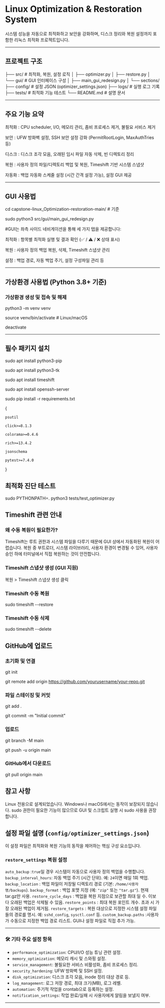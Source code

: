 # Linux Optimization & Restoration System

시스템 성능을 자동으로 최적화하고 보안을 강화하며, 디스크 정리와 복원 설정까지 포함한 리눅스 최적화 프로젝트입니다.

---

## 프로젝트 구조

├── src/                  # 최적화, 복원, 설정 로직
│   ├── optimizer.py
│   ├── restore.py
│   └── gui/              # GUI 인터페이스 구성
│       ├── main_gui_redesign.py
│       └── sections/
├── config/               # 설정 JSON (optimizer_settings.json)
├── logs/                 # 실행 로그 기록
├── tests/                # 최적화 기능 테스트
└── README.md             # 설명 문서

---

## 주요 기능 요약

최적화 : CPU scheduler, I/O, 메모리 관리, 좀비 프로세스 제거, 불필요 서비스 제거

보안  : UFW 방화벽 설정, SSH 보안 설정 강화 (PermitRootLogin, MaxAuthTries 등)

디스크 : 디스크 조각 모음, 오래된 임시 파일 자동 삭제, 빈 디렉토리 정리

복원  : 사용자 정의 파일/디렉토리 백업 및 복원, Timeshift 기반 시스템 스냅샷

자동화 : 백업 자동화 스케줄 설정 (시간 간격 설정 가능), 설정 GUI 제공

---

## GUI 사용법

cd capstone-linux_Optimization-restoration-main/ # 기준

sudo python3 src/gui/main_gui_redesign.py

#GUI는 좌측 사이드 네비게이션을 통해 세 가지 탭을 제공합니다:

최적화 : 항목별 최적화 실행 및 결과 확인 (✅ / ⚠️ / ❌ 상태 표시)

복원 : 사용자 정의 백업 복원, 삭제, Timeshift 스냅샷 관리

설정 : 백업 경로, 자동 백업 주기, 설정 구성파일 관리 등

---

## 가상환경 사용법 (Python 3.8+ 기준)

### 가상환경 생성 및 접속 및 해제

python3 -m venv venv

source venv/bin/activate  # Linux/macOS

deactivate

---

## 필수 패키지 설치

sudo apt install python3-pip

sudo apt install python3-tk

sudo apt install timeshift

sudo apt install openssh-server

sudo pip install -r requirements.txt

{

    psutil
    
    click>=8.1.3
    
    colorama>=0.4.6
    
    rich>=13.4.2
    
    jsonschema
    
    pytest>=7.4.0
    
}

## 최적화 진단 테스트
sudo PYTHONPATH=. python3 tests/test_optimizer.py

## Timeshift 관련 안내
### 왜 수동 복원이 필요한가?
Timeshift는 루트 권한과 시스템 파일을 다루기 때문에 GUI 상에서 자동화된 복원이 어렵습니다. 복원 중 부트로더, 시스템 라이브러리, 사용자 환경이 변경될 수 있어, 사용자 승인 하에 터미널에서 직접 복원하는 것이 안전합니다.

### Timeshift 스냅샷 생성 (GUI 지원)
복원 > Timeshift 스냅샷 생성 클릭

### Timeshift 수동 복원
sudo timeshift --restore

### Timeshift 수동 삭제
sudo timeshift --delete

## GitHub에 업로드
### 초기화 및 연결
git init

git remote add origin https://github.com/yourusername/your-repo.git

### 파일 스테이징 및 커밋
git add .

git commit -m "Initial commit"

### 업로드
git branch -M main

git push -u origin main

### GitHub에서 다운로드

git pull origin main

## 참고 사항
Linux 전용으로 설계되었습니다. Windows나 macOS에서는 동작이 보장되지 않습니다.
sudo 권한이 필요한 기능이 많으므로 GUI 및 스크립트 실행 시 sudo 사용을 권장합니다.

## 설정 파일 설명 (`config/optimizer_settings.json`)

이 설정 파일은 최적화와 복원 기능의 동작을 제어하는 핵심 구성 요소입니다.

### `restore_settings` 복원 설정

`auto_backup`          :`true`일 경우 시스템이 자동으로 사용자 정의 백업을 수행합니다. 
`backup_interval_hours`: 자동 백업 주기 (시간 단위). 예: `24`이면 매일 1회 백업. 
`backup_location`      : 백업 파일이 저장될 디렉토리 경로 (기본: `/home/사용자명/backups`). 
`backup_format`        : 백업 포맷 지정 (예: `"zip"` 또는 `"tar.gz"`). 현재 tar.gz만 사용. 
`restore_cycle_days`   : 백업을 복원 지점으로 보관할 최대 일 수. 이보다 오래된 백업은 삭제될 수 있음. 
`restore_points`       : 최대 복원 포인트 개수. 초과 시 가장 오래된 백업이 제거됨. 
`restore_targets`      : 복원 대상으로 지정한 시스템 설정 파일들의 경로를 명시. 예: `sshd_config`, `sysctl.conf` 등. 
`custom_backup.paths`  :사용자가 수동으로 지정한 백업 경로 리스트. GUI나 설정 파일로 직접 추가 가능. 

---

### 🛠️ 기타 주요 설정 항목

- `performance_optimization`: CPU/I/O 성능 튜닝 관련 설정.
- `memory_optimization`: 메모리 캐시 및 스와핑 설정.
- `service_management`: 불필요한 서비스 비활성화, 좀비 프로세스 정리.
- `security_hardening`: UFW 방화벽 및 SSH 설정.
- `disk_optimization`: 디스크 조각 모음, inode 정리 대상 경로 등.
- `log_management`: 로그 저장 경로, 최대 크기(MB), 로그 레벨.
- `automation`: 주기적 작업을 crontab으로 등록하는 설정.
- `notification_settings`: 작업 완료/실패 시 사용자에게 알림을 보낼지 여부.

---